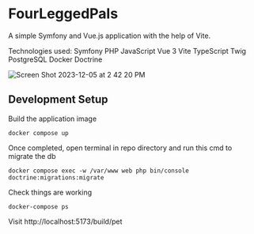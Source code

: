 # FourLeggedPals
A simple Symfony and Vue.js application with the help of Vite. 

Technologies used:
Symfony
PHP
JavaScript
Vue 3
Vite
TypeScript
Twig
PostgreSQL
Docker
Doctrine

![Screen Shot 2023-12-05 at 2 42 20 PM](https://github.com/zcimark/four-legged-pals/assets/54482154/538a0df5-cc90-4a26-9fc1-c26373e90673)

## Development Setup

Build the application image

`docker compose up`

Once completed, open terminal in repo directory and run this cmd to migrate the db

`docker compose exec -w /var/www web php bin/console doctrine:migrations:migrate`

Check things are working

`docker-compose ps`

Visit http://localhost:5173/build/pet 
